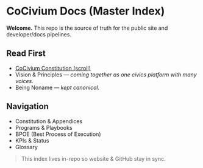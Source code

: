 <!-- status: stub; target: 150+ words -->
<!-- status: stub; target: 150+ words -->
<!-- status: stub; target: 150+ words -->
<!-- status: stub; target: 150+ words -->
<!-- status: stub; target: 150+ words -->
<!-- status: stub; target: 150+ words -->
# CoCivium Docs (Master Index)

**Welcome.** This repo is the source of truth for the public site and developer/docs pipelines.

## Read First
- [CoCivium Constitution (scroll)](constitution/scroll.html)
- Vision & Principles — *coming together as one civics platform with many voices.*
- Being Noname — *kept canonical.*

## Navigation
- Constitution & Appendices
- Programs & Playbooks
- BPOE (Best Process of Execution)
- KPIs & Status
- Glossary

> This index lives in-repo so website & GitHub stay in sync.







